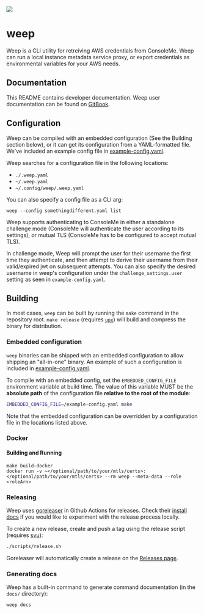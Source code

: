 [![](https://img.shields.io/badge/docs-gitbook-blue?style=flat-square)](https://app.gitbook.com/@hawkins/s/consoleme/weep-cli/)

# weep

Weep is a CLI utility for retreiving AWS credentials from ConsoleMe. Weep can run
a local instance metadata service proxy, or export credentials as environmental
variables for your AWS needs. 

## Documentation

This README contains developer documentation. Weep user documentation can be found on [GitBook](https://app.gitbook.com/@hawkins/s/consoleme/weep-cli/).

## Configuration

Weep can be compiled with an embedded configuration (See the Building section below), or it can get its configuration 
from a YAML-formatted file. We've included an example config file in [example-config.yaml](example-config.yaml).

Weep searches for a configuration file in the following locations:

- `./.weep.yaml`
- `~/.weep.yaml`
- `~/.config/weep/.weep.yaml`

You can also specify a config file as a CLI arg:

```
weep --config somethingdifferent.yaml list
```

Weep supports authenticating to ConsoleMe in either a standalone challenge mode (ConsoleMe will authenticate the user
according to its settings), or mutual TLS (ConsoleMe has to be configured to accept mutual TLS).

In challenge mode, Weep will prompt the user for their username the first time they authenticate, and then attempt to
derive their username from their valid/expired jwt on subsequent attempts. You can also specify the desired username
in weep's configuration under the `challenge_settings.user` setting as seen in  `example-config.yaml`.

## Building

In most cases, `weep` can be built by running the `make` command in the repository root. `make release` (requires
[`upx`](https://upx.github.io/)) will build and compress the binary for distribution.

### Embedded configuration

`weep` binaries can be shipped with an embedded configuration to allow shipping an "all-in-one" binary.
An example of such a configuration is included in [example-config.yaml](example-config.yaml).

To compile with an embedded config, set the `EMBEDDED_CONFIG_FILE` environment variable at
build time. The value of this variable MUST be the **absolute path** of the configuration
file **relative to the root of the module**:

```bash
EMBEDDED_CONFIG_FILE=/example-config.yaml make
```

Note that the embedded configuration can be overridden by a configuration file in the locations listed above.

### Docker

#### Building and Running

```
make build-docker
docker run -v ~</optional/path/to/your/mtls/certs>:</optional/path/to/your/mtls/certs> --rm weep --meta-data --role <roleArn>
```

### Releasing

Weep uses [goreleaser](https://goreleaser.com/) in Github Actions for releases. Check their
[install docs](https://goreleaser.com/install/) if you would like to experiment with the release process locally.

To create a new release, create and push a tag using the release script (requires [svu](https://github.com/caarlos0/svu)):

```bash
./scripts/release.sh
```

Goreleaser will automatically create a release on the [Releases page](https://github.com/Netflix/weep/releases).

### Generating docs

Weep has a built-in command to generate command documentation (in the `docs/` directory):

```bash
weep docs
```
